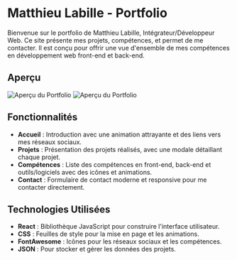 # Matthieu Labille - Portfolio

Bienvenue sur le portfolio de Matthieu Labille, Intégrateur/Développeur Web. Ce site présente mes projets, compétences, et permet de me contacter. Il est conçu pour offrir une vue d'ensemble de mes compétences en développement web front-end et back-end.

## Aperçu

![Aperçu du Portfolio](assets/images/port1.png)
![Aperçu du Portfolio](assets/images/port2.png)

## Fonctionnalités

- **Accueil** : Introduction avec une animation attrayante et des liens vers mes réseaux sociaux.
- **Projets** : Présentation des projets réalisés, avec une modale détaillant chaque projet.
- **Compétences** : Liste des compétences en front-end, back-end et outils/logiciels avec des icônes et animations.
- **Contact** : Formulaire de contact moderne et responsive pour me contacter directement.

## Technologies Utilisées

- **React** : Bibliothèque JavaScript pour construire l'interface utilisateur.
- **CSS** : Feuilles de style pour la mise en page et les animations.
- **FontAwesome** : Icônes pour les réseaux sociaux et les compétences.
- **JSON** : Pour stocker et gérer les données des projets.
